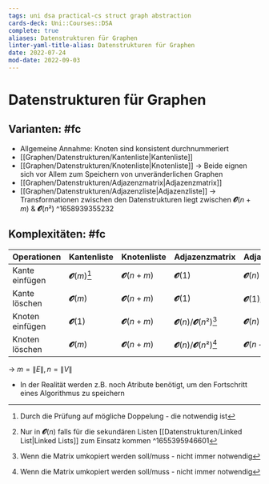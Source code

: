 ```yaml
---
tags: uni dsa practical-cs struct graph abstraction
cards-deck: Uni::Courses::DSA
complete: true
aliases: Datenstrukturen für Graphen
linter-yaml-title-alias: Datenstrukturen für Graphen
date: 2022-07-24
mod-date: 2022-09-03
---
```


# Datenstrukturen für Graphen

## Varianten: #fc
- Allgemeine Annahme: Knoten sind konsistent durchnummeriert
- [[Graphen/Datenstrukturen/Kantenliste|Kantenliste]]
- [[Graphen/Datenstrukturen/Knotenliste|Knotenliste]]
	-> Beide eignen sich vor Allem zum Speichern von unveränderlichen Graphen
- [[Graphen/Datenstrukturen/Adjazenzmatrix|Adjazenzmatrix]]
- [[Graphen/Datenstrukturen/Adjazenzliste|Adjazenzliste]]
-> Transformationen zwischen den Datenstrukturen liegt zwischen $\mathbfcal{O}(n+m)$ & $\mathbfcal{O}(n²)$
^1658939355232

## Komplexitäten: #fc
| Operationen     | Kantenliste            | Knotenliste          | Adjazenzmatrix                             | Adjazenzliste                             |
| --------------- | ---------------------- | -------------------- | ------------------------------------------ | ----------------------------------------- |
| Kante einfügen  | $\mathbfcal{O}(m)$[^1] | $\mathbfcal{O}(n+m)$ | $\mathbfcal{O}(1)$                         | $\mathbfcal{O}(n)$                        |
| Kante löschen   | $\mathbfcal{O}(m)$     | $\mathbfcal{O}(n+m)$ | $\mathbfcal{O}(1)$                         | $\mathbfcal{O}(1)$/$\mathbfcal{O}(n)$[^3] |
| Knoten einfügen | $\mathbfcal{O}(1)$     | $\mathbfcal{O}(n+m)$ | $\mathbfcal{O}(n)$/$\mathbfcal{O}(n²)$[^2] | $\mathbfcal{O}(n)$                        |
| Knoten löschen  | $\mathbfcal{O}(m)$     | $\mathbfcal{O}(n+m)$ | $\mathbfcal{O}(n)$/$\mathbfcal{O}(n²)$[^2] | $\mathbfcal{O}(n+m)$                      |
-> $m = \|E\|, n = \|V\|$
- In der Realität werden z.B. noch Atribute benötigt, um den Fortschritt eines Algorithmus zu speichern
[^1]: Durch die Prüfung auf mögliche Doppelung - die notwendig ist
[^2]: Wenn die Matrix umkopiert werden soll/muss - nicht immer notwendig
[^3]: Nur in $\mathbfcal{O}(n)$ falls für die sekundären Listen [[Datenstrukturen/Linked List|Linked Lists]] zum Einsatz kommen
^1655395946601
